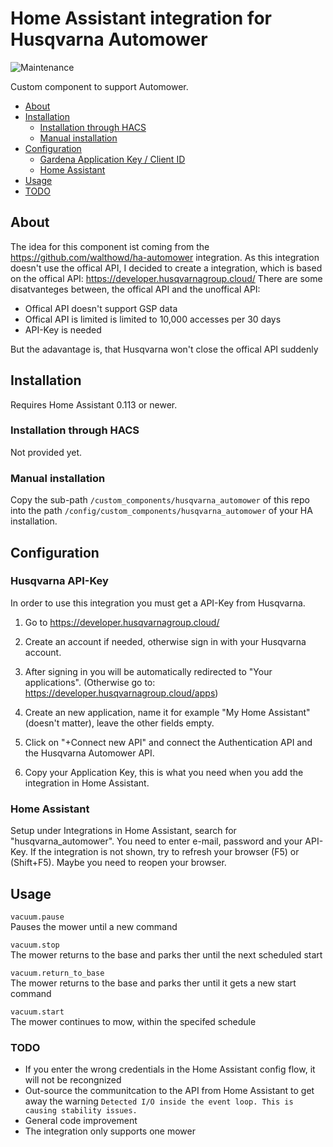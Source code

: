 # Home Assistant integration for Husqvarna Automower

![Maintenance](https://img.shields.io/maintenance/yes/2020.svg)


Custom component to support Automower.


- [About](#about)
- [Installation](#installation)
  - [Installation through HACS](#installation-through-hacs)
  - [Manual installation](#manual-installation)
- [Configuration](#configuration)
  - [Gardena Application Key / Client ID](#gardena-application-key--client-id)
  - [Home Assistant](#home-assistant)
- [Usage](#usage)
- [TODO](#todo)

## About

The idea for this component ist coming from the https://github.com/walthowd/ha-automower integration. As this integration doesn't use the offical API, I decided to create a
integration, which is based on the offical API: https://developer.husqvarnagroup.cloud/
There are some disatvanteges between, the offical API and the unoffical API:

- Offical API doesn't support GSP data
- Offical API is limited is limited to 10,000 accesses per 30 days
- API-Key is needed

But the adavantage is, that Husqvarna won't close the offical API suddenly


## Installation

Requires Home Assistant 0.113 or newer.

### Installation through HACS

Not provided yet.

### Manual installation

Copy the sub-path `/custom_components/husqvarna_automower` of this repo into the path `/config/custom_components/husqvarna_automower` of your HA installation. 

## Configuration


### Husqvarna API-Key

In order to use this integration you must get a API-Key from Husqvarna.

1. Go to https://developer.husqvarnagroup.cloud/

2. Create an account if needed, otherwise sign in with your Husqvarna account.

3. After signing in you will be automatically redirected to "Your
   applications". (Otherwise go to: https://developer.husqvarnagroup.cloud/apps)

4. Create an new application, name it for example "My Home Assistant"
   (doesn't matter), leave the other fields empty.

5. Click on "+Connect new API" and connect the Authentication API and
   the Husqvarna Automower API.

6. Copy your Application Key, this is what you need when you add the integration in Home Assistant.

### Home Assistant

Setup under Integrations in Home Assistant, search for "husqvarna_automower". You need to enter e-mail, password and your API-Key.
If the integration is not shown, try to refresh your browser (F5) or (Shift+F5). Maybe you need to reopen your browser.

## Usage

`vacuum.pause`  
Pauses the mower until a new command

`vacuum.stop`  
The mower returns to the base and parks ther until the next scheduled start

`vacuum.return_to_base`  
The mower returns to the base and parks ther until it gets a new start command

`vacuum.start`  
The mower continues to mow, within the specifed schedule


### TODO

- If you enter the wrong credentials in the Home Assistant config flow, it will not be recongnized
- Out-source the communitcation to the API from Home Assistant to get away the warning `Detected I/O inside the event loop. This is causing stability issues.`
- General code improvement
- The integration only supports one mower

